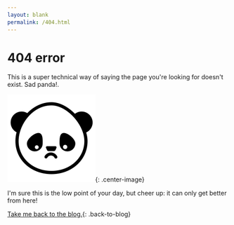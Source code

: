 ```yaml
---
layout: blank
permalink: /404.html
---
```


<h1 class="four-oh-four-error">404 error</h1>
<p class="four-oh-four-text">This is a super technical way of saying the page you're looking for doesn't exist.  Sad panda!.</p>

![sad-panda](/assets/images/sad_panda.png){: .center-image}

<p class="four-oh-four-text">I'm sure this is the low point of your day, but cheer up: it can only get better from here!</p>

[Take me back to the blog.](https://www.displayblog.io/blog){: .back-to-blog}
